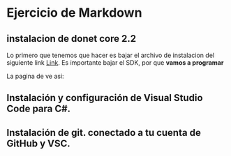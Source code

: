 
# Ejercicio de Markdown

## instalacion de donet core 2.2
Lo primero que tenemos que hacer es bajar el archivo de instalacion del siguiente link 
[Link](https://dotnet.microsoft.com/download/dotnet-core/thank-you/sdk-3.1.101-windows-x64-installer).
Es importante bajar el SDK, por que **vamos a programar**

La pagina de ve asi:

## Instalación y configuración de Visual Studio Code para C#.


## Instalación de git. conectado a tu cuenta de GitHub y VSC.